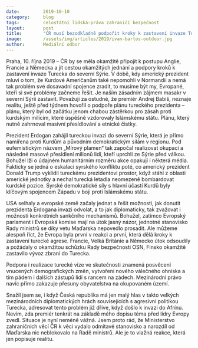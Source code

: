 ```yaml
---
date:         2019-10-10
category:     blog
tags:         celostátní lidská-práva zahraničí bezpečnost
layout:       post
title:        "ČR musí bezodkladně podpořit kroky k zastavení invaze Turecka do severní Sýrie"
image:        /assets/img/articles/2019/ivan-bartos-outdoor.jpg
author:       Mediální odbor
---
```



Praha, 10. října 2019 – ČR by se měla okamžitě připojit k postupu Anglie, Francie a Německa a jít cestou okamžitých jednání a podpory kroků k zastavení invaze Turecka do severní Sýrie. V době, kdy americký prezident mluví o tom, že Kurdové Američanům také nepomohli v Normandii a nemá tak problém své dosavadní spojence zradit, to musíme být my, Evropané, kteří si své problémy začneme řešit. Je naším zásadním zájmem masakr v severní Sýrii zastavit. Považuji za ostudné, že premiér Andrej Babiš, neznaje realitu, ještě před týdnem hovořil o podpoře plánu tureckého prezidenta – plánu, který byl od začátku jenom chabou zástěrkou pro zásah proti kurdským milicím, které úspěšně vzdorovaly Islámskému státu. Plánu, který nutně zahrnoval masivní přesídlování a etnické čistky. 


Prezident Erdogan zahájil tureckou invazi do severní Sýrie, která je přímo namířena proti Kurdům a původním demokratickým silám v regionu. Pod eufemistickým názvem „Mírový plamen“ tak započal realizovat okupaci a následné masové přesídlení milionů lidí, kteří uprchli ze Sýrie před válkou. Bohužel lži o údajném humanitárním rozměru akce opakují i některá média. Fakticky se jedná o eskalaci syrského konfliktu poté, co americký prezident Donald Trump vyklidil tureckému prezidentovi prostor, když stáhl z oblasti americké jednotky a nechal turecká letadla neomezeně bombardovat kurdské pozice. Syrské demokratické síly s hlavní účastí Kurdů byly klíčovým spojencem Západu v boji proti Islámskému státu.


USA selhaly a evropské země začaly jednat a řešit možnosti, jak donutit prezidenta Erdogana invazi odvolat, a to jak diplomaticky, tak zvažovat i možnosti  konkrétních sankčního mechanismů. Bohužel, zatímco Evropský parlament i Evropská komise mají na útok jasný názor, jednotné stanovisko Rady ministrů se díky vetu Maďarska nepovedlo prosadit. Ale můžeme alespoň říct, že Evropa byla první v reakci a první, která dělá kroky k zastavení turecké agrese. Francie, Velká Británie a Německo útok odsoudily a požádaly o okamžitou schůzku Rady bezpečnosti OSN, Finsko okamžitě zastavilo vývoz zbraní do Turecka.


Podpora i realizace turecké vize ve skutečnosti znamená posvěcení vnucených demografických změn, vytvoření nového válečného ohniska a tím pádem i dalších zástupů lidí s rancem na zádech. Mezinárodní právo navíc přímo zakazuje přesuny obyvatelstva na okupovaném území. 


Snažil jsem se, i když Česká republika má jen malý hlas v takto velkých mezinárodních diplomatických hrách souvisejících s agresivní politikou Turecka, adresovat tento problém již dříve, když došlo k invazi do Afrínu. Nevím, zda premiér tenkrát na základě mého dopisu téma před lídry Evropy zvedl. Situace je nyní neméně vážná. Jsem proto rád, že Ministerstvo zahraničních věcí ČR k věci vydalo odmítavé stanovisko a narozdíl od Maďarska nic neblokovalo na Radě ministrů. Ale je to vlažná reakce, která jen popisuje realitu. 

